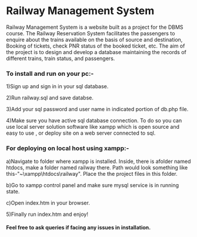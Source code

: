 # Railway Management System
Railway Management System is a website built as a project for the DBMS course. The Railway Reservation System facilitates the passengers to enquire about the trains available on the basis of source and destination, Booking of tickets, check PNR status of the booked ticket, etc. The aim of the project is to design and develop a database maintaining the records of different trains, train status, and passengers.

### To install and run on your pc:-

1)Sign up and sign in in your sql database.

2)Run railway.sql and save databse. 

3)Add your sql password and user name in indicated portion of db.php file.

4)Make sure you have active sql database connection. To do so you can use local server solution software like xampp which is open source and easy to use , or deploy 
site on a web server connected to sql.

### For deploying on local host using xampp:-

a)Navigate to folder where xampp is installed. Inside, there is afolder named htdocs, make a folder named railway there. Path would look something like this-"~\xampp\htdocs\railway\". Place the the project files in this folder.

b)Go to xampp control panel and make sure mysql service is in running state.

c)Open index.htm in your browser.

5)Finally run index.htm and enjoy!

#### Feel free to ask queries if facing any issues in installation. 
